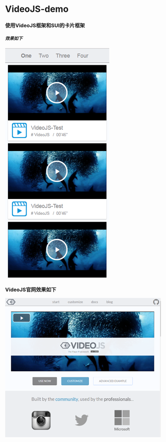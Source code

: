 # VideoJS-demo
### 使用VideoJS框架和SUI的卡片框架

##### 效果如下

<img src="https://github.com/Eaaon/VideoJS-demo/blob/master/card-demo/img/card_view.png" alt="">

### VideoJS官网效果如下

<img src="https://github.com/Eaaon/VideoJS-demo/blob/master/official-demo/offial_view.png" alt=""> 

